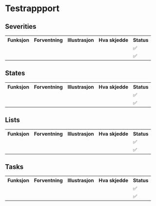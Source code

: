 # Testrappport
## Severities
<table>
  <th>Funksjon</th>
  <th>Forventning</th>
  <th>Illustrasjon</th>
  <th>Hva skjedde</th>
  <th>Status</th>
  <tr>
    <td></td>
    <td></td>
    <td><img src=""/></td>
    <td></td>
    <td>✅</td>
  </tr>
  <tr>
    <td></td>
    <td></td>
    <td><img src=""/></td>
    <td></td>
    <td>✅</td>
  </tr>
</table>

## States
<table>
  <th>Funksjon</th>
  <th>Forventning</th>
  <th>Illustrasjon</th>
  <th>Hva skjedde</th>
  <th>Status</th>
  <tr>
    <td></td>
    <td></td>
    <td><img src=""/></td>
    <td></td>
    <td>✅</td>
  </tr>
  <tr>
    <td></td>
    <td></td>
    <td><img src=""/></td>
    <td></td>
    <td>✅</td>
  </tr>
</table>

## Lists
<table>
  <th>Funksjon</th>
  <th>Forventning</th>
  <th>Illustrasjon</th>
  <th>Hva skjedde</th>
  <th>Status</th>
  <tr>
    <td></td>
    <td></td>
    <td><img src=""/></td>
    <td></td>
    <td>✅</td>
  </tr>
  <tr>
    <td></td>
    <td></td>
    <td><img src=""/></td>
    <td></td>
    <td>✅</td>
  </tr>
</table>

## Tasks
<table>
  <th>Funksjon</th>
  <th>Forventning</th>
  <th>Illustrasjon</th>
  <th>Hva skjedde</th>
  <th>Status</th>
  <tr>
    <td></td>
    <td></td>
    <td><img src=""/></td>
    <td></td>
    <td>✅</td>
  </tr>
  <tr>
    <td></td>
    <td></td>
    <td><img src=""/></td>
    <td></td>
    <td>✅</td>
  </tr>
</table>
